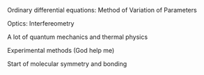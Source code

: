 Ordinary differential equations: Method of Variation of Parameters

Optics: Interfereometry

A lot of quantum mechanics and thermal physics

Experimental methods (God help me)

Start of molecular symmetry and bonding


